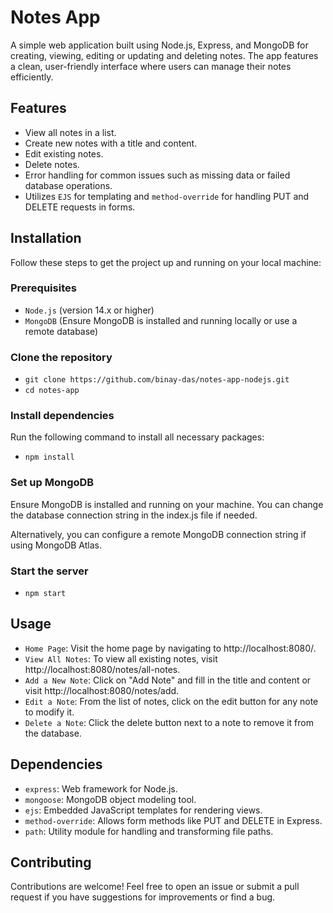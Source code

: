 # Notes App

A simple web application built using Node.js, Express, and MongoDB for creating, viewing, editing or updating and deleting notes. The app features a clean, user-friendly interface where users can manage their notes efficiently.

## Features

- View all notes in a list.
- Create new notes with a title and content.
- Edit existing notes.
- Delete notes.
- Error handling for common issues such as missing data or failed database operations.
- Utilizes `EJS` for templating and `method-override` for handling PUT and DELETE requests in forms.

## Installation

Follow these steps to get the project up and running on your local machine:

### Prerequisites

- `Node.js` (version 14.x or higher)
- `MongoDB` (Ensure MongoDB is installed and running locally or use a remote database)

### Clone the repository


- `git clone https://github.com/binay-das/notes-app-nodejs.git`
- `cd notes-app`

### Install dependencies
Run the following command to install all necessary packages:

- `npm install`

### Set up MongoDB

Ensure MongoDB is installed and running on your machine. You can change the database connection string in the index.js file if needed.

Alternatively, you can configure a remote MongoDB connection string if using MongoDB Atlas.

### Start the server

- `npm start`


## Usage

- `Home Page`: Visit the home page by navigating to http://localhost:8080/.
- `View All Notes`: To view all existing notes, visit http://localhost:8080/notes/all-notes.
- `Add a New Note`: Click on "Add Note" and fill in the title and content or visit http://localhost:8080/notes/add.
- `Edit a Note`: From the list of notes, click on the edit button for any note to modify it.
- `Delete a Note`: Click the delete button next to a note to remove it from the database.


## Dependencies
- `express`: Web framework for Node.js.
- `mongoose`: MongoDB object modeling tool.
- `ejs`: Embedded JavaScript templates for rendering views.
- `method-override`: Allows form methods like PUT and DELETE in Express.
- `path`: Utility module for handling and transforming file paths.

## Contributing
Contributions are welcome! Feel free to open an issue or submit a pull request if you have suggestions for improvements or find a bug.
